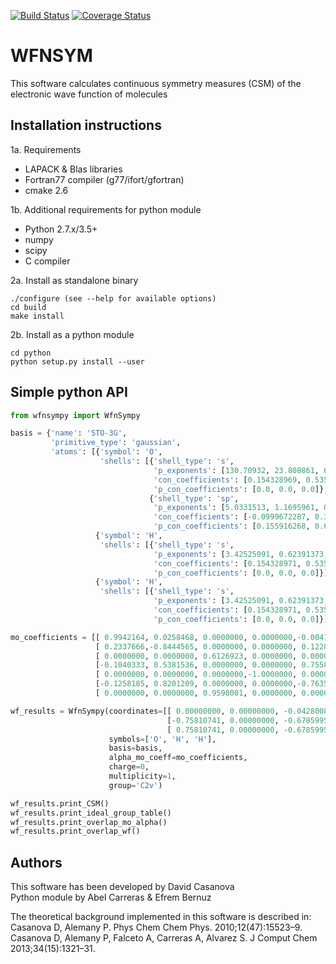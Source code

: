 [![Build Status](https://travis-ci.org/abelcarreras/WFNSYM.svg?branch=development)](https://travis-ci.org/abelcarreras/WFNSYM)
[![Coverage Status](https://coveralls.io/repos/github/abelcarreras/WFNSYM/badge.svg?branch=development)](https://coveralls.io/github/abelcarreras/WFNSYM?branch=development)

WFNSYM
=========
This software calculates continuous symmetry measures (CSM) of 
the electronic wave function of molecules


Installation instructions
---------------------------------------------------------

1a. Requirements
  - LAPACK & Blas libraries
  - Fortran77 compiler (g77/ifort/gfortran)
  - cmake 2.6

1b. Additional requirements for python module
  - Python 2.7.x/3.5+
  - numpy
  - scipy
  - C compiler

2a. Install as standalone binary
   ```shell
   ./configure (see --help for available options)
   cd build
   make install
   ```
2b. Install as a python module
   ```shell
   cd python
   python setup.py install --user
   ```

Simple python API 
-----------------

```python
from wfnsympy import WfnSympy

basis = {'name': 'STO-3G', 
         'primitive_type': 'gaussian', 
         'atoms': [{'symbol': 'O',
                    'shells': [{'shell_type': 's',
                                'p_exponents': [130.70932, 23.808861, 6.4436083],
                                'con_coefficients': [0.154328969, 0.535328136, 0.444634536],
                                'p_con_coefficients': [0.0, 0.0, 0.0]},
                               {'shell_type': 'sp',
                                'p_exponents': [5.0331513, 1.1695961, 0.380389], 
                                'con_coefficients': [-0.0999672287, 0.399512825, 0.700115461], 
                                'p_con_coefficients': [0.155916268, 0.607683714, 0.391957386]}]},  
                   {'symbol': 'H',
                    'shells': [{'shell_type': 's', 
                                'p_exponents': [3.42525091, 0.62391373, 0.1688554], 
                                'con_coefficients': [0.154328971, 0.535328142, 0.444634542], 
                                'p_con_coefficients': [0.0, 0.0, 0.0]}]},     
                   {'symbol': 'H',
                    'shells': [{'shell_type': 's', 
                                'p_exponents': [3.42525091, 0.62391373, 0.1688554],
                                'con_coefficients': [0.154328971, 0.535328142, 0.444634542],
                                'p_con_coefficients': [0.0, 0.0, 0.0]}]}]}

mo_coefficients = [[ 0.9942164, 0.0258468, 0.0000000, 0.0000000,-0.0041640,-0.0055837,-0.0055837],
                   [ 0.2337666,-0.8444565, 0.0000000, 0.0000000, 0.1228297,-0.1555932,-0.1555932],
                   [ 0.0000000, 0.0000000, 0.6126923, 0.0000000, 0.0000000,-0.4492216, 0.4492216],
                   [-0.1040333, 0.5381536, 0.0000000, 0.0000000, 0.7558802,-0.2951071,-0.2951071],
                   [ 0.0000000, 0.0000000, 0.0000000,-1.0000000, 0.0000000, 0.0000000, 0.0000000],
                   [-0.1258185, 0.8201209, 0.0000000, 0.0000000,-0.7635388,-0.7691551,-0.7691551],
                   [ 0.0000000, 0.0000000, 0.9598001, 0.0000000, 0.0000000, 0.8146297,-0.8146297]]

wf_results = WfnSympy(coordinates=[[ 0.00000000, 0.00000000, -0.04280085],
                                   [-0.75810741, 0.00000000, -0.67859957], 
                                   [ 0.75810741, 0.00000000, -0.67859957]],
                      symbols=['O', 'H', 'H'],
                      basis=basis,
                      alpha_mo_coeff=mo_coefficients,
                      charge=0,
                      multiplicity=1,
                      group='C2v')

wf_results.print_CSM()
wf_results.print_ideal_group_table()
wf_results.print_overlap_mo_alpha()
wf_results.print_overlap_wf()
```

Authors
-------

This software has been developed by David Casanova
<br>Python module by Abel Carreras & Efrem Bernuz

The theoretical background implemented in this software is described in:
<br>Casanova D, Alemany P. Phys Chem Chem Phys. 2010;12(47):15523–9. 
<br>Casanova D, Alemany P, Falceto A, Carreras A, Alvarez S. J Comput Chem 2013;34(15):1321–31.
